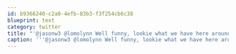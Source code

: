```yaml
---
id: b9366240-c2a0-4efb-83b3-f3f254cb6c38
blueprint: text
category: twitter
title: "'@jasonw3 @lomolynn Well funny, lookie what we have here around the same time ow.ly/nmShJ"
caption: '''@jasonw3 @lomolynn Well funny, lookie what we have here around the same time <a href="http://ow.ly/nmShJ" title="http://ow.ly/nmShJ" class="link link_untco">ow.ly/nmShJ</a>'
---
```

